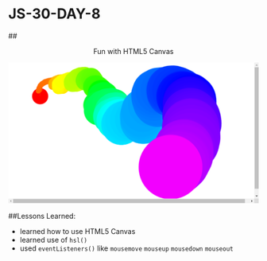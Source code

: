 # JS-30-DAY-8

##<center>Fun with HTML5 Canvas</center>

![img](./ss.png)

##Lessons Learned:

- learned how to use HTML5 Canvas
- learned use of `hsl()`
- used `eventListeners()` like `mousemove` `mouseup` `mousedown` `mouseout`
